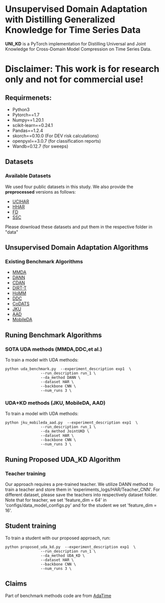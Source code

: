 # Unsupervised Domain Adaptation with Distilling Generalized Knowledge for Time Series Data

**UNI_KD** is a PyTorch implementation for Distilling Universal and Joint Knowledge for Cross-Domain Model Compression on Time Series Data. 

# Disclaimer: This work is for research only and not for commercial use!

## Requirmenets:
- Python3
- Pytorch==1.7
- Numpy==1.20.1
- scikit-learn==0.24.1
- Pandas==1.2.4
- skorch==0.10.0 (For DEV risk calculations)
- openpyxl==3.0.7 (for classification reports)
- Wandb=0.12.7 (for sweeps)

## Datasets

### Available Datasets
We used four public datasets in this study. We also provide the **preprocessed** versions as follows:

- [UCIHAR](https://researchdata.ntu.edu.sg/dataset.xhtml?persistentId=doi:10.21979/N9/0SYHTZ)
- [HHAR](https://researchdata.ntu.edu.sg/dataset.xhtml?persistentId=doi:10.21979/N9/OWDFXO)
- [FD](https://mb.uni-paderborn.de/en/kat/main-research/datacenter/bearing-datacenter/data-sets-and-download)
- [SSC](https://researchdata.ntu.edu.sg/dataset.xhtml?persistentId=doi:10.21979/N9/UD1IM9)

Please download these datasets and put them in the respective folder in "data"


## Unsupervised Domain Adaptation Algorithms
### Existing Benchmark Algorithms
- [MMDA](https://arxiv.org/abs/1901.00282)
- [DANN](https://arxiv.org/abs/1505.07818)
- [CDAN](https://arxiv.org/abs/1705.10667)
- [DIRT-T](https://arxiv.org/abs/1802.08735)
- [HoMM](https://arxiv.org/pdf/1912.11976.pdf)
- [DDC](https://arxiv.org/abs/1412.3474)
- [CoDATS](https://arxiv.org/pdf/2005.10996.pdf)
- [JKU](https://arxiv.org/pdf/2005.07839.pdf)
- [AAD](https://arxiv.org/pdf/2010.11478.pdf)
- [MobileDA](https://ieeexplore.ieee.org/abstract/document/9016215/)

## Runing Benchmark Algorithms 

### SOTA UDA methods (MMDA,DDC,et al.)

To train a model with UDA methods:

```
python uda_benchmark.py  --experiment_description exp1  \
                --run_description run_1 \
                --da_method DANN \
                --dataset HAR \
                --backbone CNN \
                --num_runs 3 \
```

### UDA+KD methods (JKU, MobileDA, AAD)

To train a model with UDA methods:

```
python jku_mobileda_aad.py  --experiment_description exp1  \
                --run_description run_1 \
                --da_method JointUKD \
                --dataset HAR \
                --backbone CNN \
                --num_runs 3 \
```

## Runing Proposed UDA_KD Algorithm

### Teacher training
Our approach requires a pre-trained teacher. We utilize DANN method to train a teacher and store them in 'experiments_logs/HAR/Teacher_CNN'.
For different dataset, please save the teachers into respectively dataset folder. Note that for teacher, we set 'feature_dim = 64' in 'configs/data_model_configs.py' 
and for the student we set 'feature_dim = 16'.

## Student training
To train a student with our proposed approach, run:

```
python proposed_uda_kd.py  --experiment_description exp1  \
                --run_description run_1 \
                --da_method UDA_KD \
                --dataset HAR \
                --backbone CNN \
                --num_runs 3 \
```

## Claims
Part of benchmark methods code are from [AdaTime](https://github.com/emadeldeen24/AdaTime)
